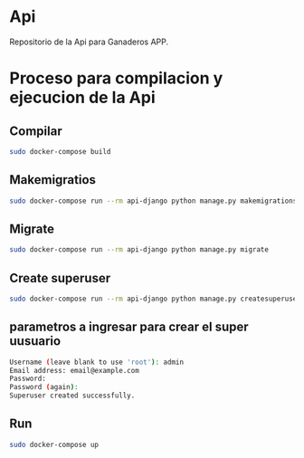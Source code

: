# Api

Repositorio de la Api para Ganaderos APP.

# Proceso para compilacion y ejecucion de la Api
## Compilar 

```bash
sudo docker-compose build 
```

## Makemigratios

```bash
sudo docker-compose run --rm api-django python manage.py makemigrations
```

## Migrate

```bash
sudo docker-compose run --rm api-django python manage.py migrate
```

## Create superuser

```bash
sudo docker-compose run --rm api-django python manage.py createsuperuser
```
## parametros a ingresar para crear el super uusuario
```bash
Username (leave blank to use 'root'): admin
Email address: email@example.com
Password: 
Password (again): 
Superuser created successfully.
```

## Run

```bash
sudo docker-compose up
```